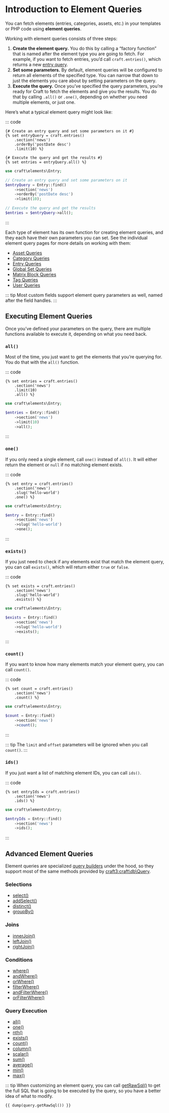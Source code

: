 # Introduction to Element Queries

You can fetch elements (entries, categories, assets, etc.) in your templates or PHP code using **element queries**.

Working with element queries consists of three steps:

1. **Create the element query.** You do this by calling a “factory function” that is named after the element type you are going to fetch. For example, if you want to fetch entries, you’d call `craft.entries()`, which returns a new [entry query](entry-queries.md).
2. **Set some parameters.** By default, element queries will be configured to return all elements of the specified type. You can narrow that down to just the elements you care about by setting parameters on the query.
3. **Execute the query.** Once you’ve specified the query parameters, you’re ready for Craft to fetch the elements and give you the results. You do that by calling `.all()` or `.one()`, depending on whether you need multiple elements, or just one.

Here’s what a typical element query might look like:

::: code
```twig
{# Create an entry query and set some parameters on it #}
{% set entryQuery = craft.entries()
    .section('news')
    .orderBy('postDate desc')
    .limit(10) %}

{# Execute the query and get the results #}
{% set entries = entryQuery.all() %}
```
```php
use craft\elements\Entry;

// Create an entry query and set some parameters on it
$entryQuery = Entry::find()
    ->section('news')
    ->orderBy('postDate desc')
    ->limit(10);

// Execute the query and get the results
$entries = $entryQuery->all();
```
:::

Each type of element has its own function for creating element queries, and they each have their own parameters you can set. See the individual element query pages for more details on working with them:

- [Asset Queries](asset-queries.md)
- [Category Queries](category-queries.md)
- [Entry Queries](entry-queries.md)
- [Global Set Queries](global-set-queries.md)
- [Matrix Block Queries](matrix-block-queries.md)
- [Tag Queries](tag-queries.md)
- [User Queries](user-queries.md)

::: tip
Most custom fields support element query parameters as well, named after the field handles.
:::

## Executing Element Queries

Once you’ve defined your parameters on the query, there are multiple functions available to execute it, depending on what you need back.

### `all()`

Most of the time, you just want to get the elements that you’re querying for. You do that with the `all()` function.

::: code
```twig
{% set entries = craft.entries()
    .section('news')
    .limit(10)
    .all() %}
```
```php
use craft\elements\Entry;

$entries = Entry::find()
    ->section('news')
    ->limit(10)
    ->all();
```
:::

### `one()`

If you only need a single element, call `one()` instead of `all()`. It will either return the element or `null` if no matching element exists.

::: code
```twig
{% set entry = craft.entries()
    .section('news')
    .slug('hello-world')
    .one() %}
```
```php
use craft\elements\Entry;

$entry = Entry::find()
    ->section('news')
    ->slug('hello-world')
    ->one();
```
:::

### `exists()`

If you just need to check if any elements exist that match the element query, you can call `exists()`, which will return either `true` or `false`.

::: code
```twig
{% set exists = craft.entries()
    .section('news')
    .slug('hello-world')
    .exists() %}
```
```php
use craft\elements\Entry;

$exists = Entry::find()
    ->section('news')
    ->slug('hello-world')
    ->exists();
```
:::

### `count()`

If you want to know how many elements match your element query, you can call `count()`.

::: code
```twig
{% set count = craft.entries()
    .section('news')
    .count() %}
```
```php
use craft\elements\Entry;

$count = Entry::find()
    ->section('news')
    ->count();
```
:::

::: tip
The `limit` and `offset` parameters will be ignored when you call `count()`.
:::

### `ids()`

If you just want a list of matching element IDs, you can call `ids()`.

::: code
```twig
{% set entryIds = craft.entries()
    .section('news')
    .ids() %}
```
```php
use craft\elements\Entry;

$entryIds = Entry::find()
    ->section('news')
    ->ids();
```
:::

## Advanced Element Queries

Element queries are specialized [query builders](https://www.yiiframework.com/doc/guide/2.0/en/db-query-builder) under the hood, so they support most of the same methods provided by <craft3:craft\db\Query>.

### Selections

- [select()](yii2:yii\db\Query::select())
- [addSelect()](yii2:yii\db\Query::addSelect())
- [distinct()](yii2:yii\db\Query::distinct())
- [groupBy()](yii2:yii\db\Query::groupBy())

### Joins

- [innerJoin()](yii2:yii\db\Query::innerJoin())
- [leftJoin()](yii2:yii\db\Query::leftJoin())
- [rightJoin()](yii2:yii\db\Query::rightJoin())

### Conditions

- [where()](yii2:yii\db\QueryTrait::where())
- [andWhere()](yii2:yii\db\QueryTrait::andWhere())
- [orWhere()](yii2:yii\db\QueryTrait::orWhere())
- [filterWhere()](yii2:yii\db\QueryTrait::filterWhere())
- [andFilterWhere()](yii2:yii\db\QueryTrait::andFilterWhere())
- [orFilterWhere()](yii2:yii\db\QueryTrait::orFilterWhere())

### Query Execution

- [all()](yii2:yii\db\Query::all())
- [one()](yii2:yii\db\Query::one())
- [nth()](craft3:craft\db\Query::nth())
- [exists()](yii2:yii\db\Query::exists())
- [count()](yii2:yii\db\Query::count())
- [column()](yii2:yii\db\Query::column())
- [scalar()](yii2:yii\db\Query::scalar())
- [sum()](yii2:yii\db\Query::sum())
- [average()](yii2:yii\db\Query::average())
- [min()](yii2:yii\db\Query::min())
- [max()](yii2:yii\db\Query::max())

::: tip
When customizing an element query, you can call [getRawSql()](craft3:craft\db\Query::getRawSql()) to get the full SQL that is going to be executed by the query, so you have a better idea of what to modify.

```twig
{{ dump(query.getRawSql()) }}
```
